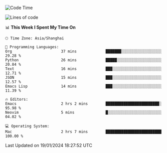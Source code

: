 <!--START_SECTION:waka-->
![Code Time](http://img.shields.io/badge/Code%20Time-1%2C770%20hrs-blue)

![Lines of code](https://img.shields.io/badge/From%20Hello%20World%20I%27ve%20Written-287.5%20thousand%20lines%20of%20code-blue)

📊 **This Week I Spent My Time On** 

```text
🕑︎ Time Zone: Asia/Shanghai

💬 Programming Languages: 
Org                      37 mins             ███████░░░░░░░░░░░░░░░░░░   29.28 % 
Python                   26 mins             █████░░░░░░░░░░░░░░░░░░░░   20.84 % 
Text                     16 mins             ███░░░░░░░░░░░░░░░░░░░░░░   12.71 % 
JSON                     15 mins             ███░░░░░░░░░░░░░░░░░░░░░░   12.57 % 
Emacs Lisp               14 mins             ███░░░░░░░░░░░░░░░░░░░░░░   11.39 % 

🔥 Editors: 
Emacs                    2 hrs 2 mins        ████████████████████████░   95.98 % 
Neovim                   5 mins              █░░░░░░░░░░░░░░░░░░░░░░░░   04.02 % 

💻 Operating System: 
Mac                      2 hrs 7 mins        █████████████████████████   100.00 % 
```


 Last Updated on 19/01/2024 18:27:52 UTC
<!--END_SECTION:waka-->
